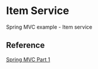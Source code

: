 # Item Service
Spring MVC example - Item service

## Reference
[Spring MVC Part 1](https://www.inflearn.com/course/%EC%8A%A4%ED%94%84%EB%A7%81-mvc-1)